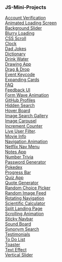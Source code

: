 ### JS-Mini-Projects

<a href="https://codepen.io/ayezabashir/full/oNQBNVZ" target="_blank">Account Verification</a>
<br/>
[Animated Loading Screen](https://codepen.io/ayezabashir/full/MWPNgdx)<br/>
[Background Slider](https://backgroundslider--ayezabashir.repl.co/) <br/>
[Blurry Loading](https://codepen.io/ayezabashir442/full/rNqzBNK) <br/>
[CSS Scroll](https://codepen.io/ayezabashir/full/oNmyBxd)<br/>
[Clock](https://codepen.io/ayezabashir/full/qBJGRVx)<br/>
[Dad Jokes](https://codepen.io/ayezabashir442/full/qBJVmWo) <br/>
[Dictionary](https://codepen.io/ayezabashir/full/RwEbPZL) <br/>
[Drink Water](https://codepen.io/ayezabashir/full/MWPPyaE)<br/>
[Drawing App](https://codepen.io/ayezabashir/full/MWPNYjJ)<br/>
[Drag & Drop](https://codepen.io/ayezabashir/full/jOeoXmm)<br/>
[Event Keycode](https://codepen.io/ayezabashir/full/GRYyvZM)<br/>
[Expanding Cards](https://codepen.io/ayezabashir442/full/eYPpKrX)<br/>
[FAQ](https://codepen.io/ayezabashir/full/wvYpqER)<br/>
[Feedback UI](https://codepen.io/ayezabashir/full/vYQWXZq)<br/>
[Form Wave Animation](https://codepen.io/ayezabashir442/full/ZEqXbeN)<br/>
[GitHub Profiles](https://codepen.io/ayezabashir/pen/Poxovaq)<br/>
[Hidden Search](https://codepen.io/ayezabashir442/full/jOewrBj)<br/>
[Hover Board](https://codepen.io/ayezabashir/full/zYMNYwg)<br/>
[Image Search Gallery](https://codepen.io/ayezabashir/full/gOZRozq)<br/>
[Image Carousel](https://codepen.io/ayezabashir/full/qBQNwXM) <br/>
[Increment Counter](https://codepen.io/ayezabashir/full/MWPQNgB)<br/>
[Live User Filter](https://codepen.io/ayezabashir/full/oNQGgvm).<br/>
[Movie Info](https://codepen.io/ayezabashir/full/poxxGoR)<br/>
[Navigation Animation](https://codepen.io/ayezabashir/full/bGmLrwL) <br/>
[Netflix Nav Menu](https://codepen.io/ayezabashir/full/OJagPxO)<br/>
[Notes App](https://codepen.io/ayezabashir/full/ExOPyxX)<br/>
[Number Trivia](https://codepen.io/ayezabashir/full/ZEVGNPM)<br/>
[Password Generator](https://codepen.io/ayezabashir/full/BaGNxzm)<br/>
[Pokedex](https://codepen.io/ayezabashir/full/JjeWdLa)<br/>
[Progress Bar](https://codepen.io/ayezabashir442/full/eYPJwyO) <br/>
[Quiz App](https://codepen.io/ayezabashir/full/LYXzVOb)<br/>
[Quote Generator](https://codepen.io/ayezabashir/pen/ZEVEGwz) <br/>
[Random Choice Picker](https://codepen.io/ayezabashir/full/QWZQbBy) <br/>
[Random Image Feed](https://codepen.io/ayezabashir/full/BaGGWEp)<br/>
[Rotating Navigation](https://codepen.io/ayezabashir442/full/NWOgNXY) <br/>
[Scientific Calculator](https://codepen.io/ayezabashir/pen/GRYJKOO)<br/>
[Split Landing Page](https://split-landing-page.ayezabashir.repl.co/)<br/>
[Scrolling Animation](https://codepen.io/ayezabashir442/full/YzJxpaw) <br/>
[Sticky Navbar](https://codepen.io/ayezabashir/full/BaqXYyz) <br/>
[Sound Board](https://soundboard.ayezabashir.repl.co/) <br/>
[Synonym Search](https://codepen.io/ayezabashir/full/yLGJVKO)<br/>
[Testimonials](https://codepen.io/ayezabashir/full/VwVORdw) <br/>
[To Do List](https://codepen.io/ayezabashir/full/abROoLv) <br/>
[Toaster](https://codepen.io/ayezabashir/full/ZEqgNKo)<br/>
[Text Effect](https://codepen.io/ayezabashir/full/YzRKjmE) <br/>
[Vertical Slider](https://codepen.io/ayezabashir/full/KKrMawL) <br/>
